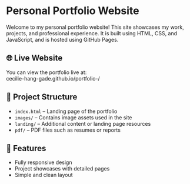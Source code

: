 # Personal Portfolio Website

Welcome to my personal portfolio website! This site showcases my work, projects, and professional experience. It is built using HTML, CSS, and JavaScript, and is hosted using GitHub Pages.

## 🌐 Live Website

You can view the portfolio live at:  
cecilie-hang-gade.github.io/portfolio-/

## 📁 Project Structure

- `index.html` – Landing page of the portfolio
- `images/` – Contains image assets used in the site
- `landing/` – Additional content or landing page resources
- `pdf/` – PDF files such as resumes or reports

## 📌 Features

- Fully responsive design
- Project showcases with detailed pages
- Simple and clean layout
